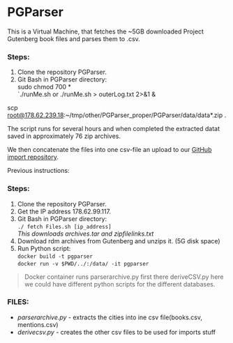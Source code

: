# PGParser
This is a Virtual Machine, that fetches the ~5GB downloaded Project Gutenberg book files and parses them to .csv.


### Steps:
1. Clone the repository PGParser.
2. Git Bash in PGParser directory: <br>
 sudo chmod 700 *<br>
`./runMe.sh  or ./runMe.sh > outerLog.txt 2>&1 & <br>

scp root@178.62.239.18:~/tmp/other/PGParser_proper/PGParser/data/data*.zip .

The script runs for several hours and when completed the extracted datat saved in approximately 76 zip archives.

We then concatenate the files into one csv-file an upload to our [GitHub import repository](https://github.com/DatabaseGroup9/dataimport/tree/master/data).


Previous instructions:
### Steps:
1. Clone the repository PGParser.
2. Get the IP address 178.62.99.117.
3. Git Bash in PGParser directory: <br>
`./ fetch Files.sh [ip_address]` <br>
_This downloads archives.tar and zipfilelinks.txt_
4. Download rdm archives from Gutenberg and unzips it. (5G disk space)
5. Run Python script: <br>
`docker build -t pgparser` <br>
`docker run -v $PWD/../:/data/ -it pgparser`

> Docker container runs parserarchive.py first there deriveCSV.py here we could have different python scripts for the different databases. 

### FILES:
- _parserarchive.py_ - extracts the cities into ine csv file(books.csv, mentions.csv)
- _derivecsv.py_ - creates the other csv files to  be used for imports stuff
